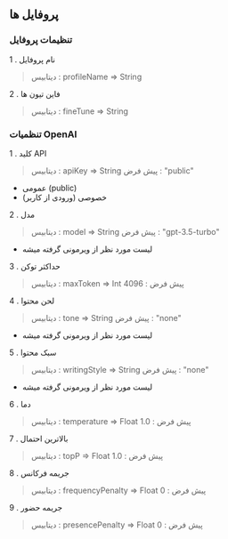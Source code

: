## پروفایل ها

### تنظیمات پروفایل

1 . نام پروفایل
> دیتابیس : profileName => String

2 . فاین تیون ها
> دیتابیس : fineTune => String

### تنظمیات OpenAI

1 . کلید API
> دیتابیس : apiKey => String
> پیش فرض : "public"
- عمومی (public)
- خصوصی (ورودی از کاربر)

2 . مدل
> دیتابیس : model => String
> پیش فرض : "gpt-3.5-turbo"
  - لیست مورد نظر از ویرمونی گرفته میشه

3 . حداکثر توکن
> دیتابیس : maxToken => Int
> پیش فرض : 4096

4 . لحن محتوا
> دیتابیس : tone => String
> پیش فرض : "none"
  - لیست مورد نظر از ویرمونی گرفته میشه

5 . سبک محتوا
> دیتابیس : writingStyle => String
>  پیش فرض : "none"
  - لیست مورد نظر از ویرمونی گرفته میشه

6 . دما
> دیتابیس : temperature => Float
>  پیش فرض : 1.0

7 . بالاترین احتمال
> دیتابیس : topP => Float
> پیش فرض : 1.0

8 . جریمه فرکانس
> دیتابیس : frequencyPenalty => Float
> پیش فرض : 0

9 . جریمه حضور
> دیتابیس : presencePenalty => Float
> پیش فرض : 0
